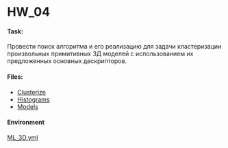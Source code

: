 # HW_04


#### Task:

Провести поиск алгоритма и его реализацию для задачи кластеризации произвольных примитивных 3Д моделей с использованием их предложенных основных дескрипторов.


#### Files:

- [Clusterize](./Clusterize.ipynb)
- [Histograms](./histograms)
- [Models](https://drive.google.com/drive/folders/1XrWkQBYC0Zh1WSNv05nffQZumf0Ol1ip?usp=sharing)


#### Environment

[ML_3D.yml](./ML_3D.yml)